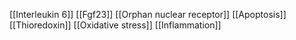 [[Interleukin 6]]
[[Fgf23]]
[[Orphan nuclear receptor]]
[[Apoptosis]]
[[Thioredoxin]]
[[Oxidative stress]]
[[Inflammation]]
